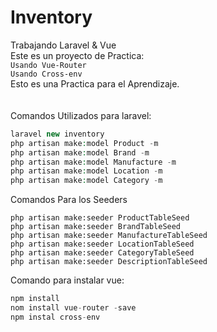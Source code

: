 <h1>Inventory</h1>

Trabajando Laravel & Vue<br>
Este es un proyecto de Practica: <br>
`Usando Vue-Router`<br>
`Usando Cross-env` <br>
Esto es una Practica para el Aprendizaje.<br>
<br>
<br>
Comandos Utilizados para laravel:<br>

```PHP
laravel new inventory
php artisan make:model Product -m
php artisan make:model Brand -m
php artisan make:model Manufacture -m
php artisan make:model Location -m
php artisan make:model Category -m
```
Comandos Para los Seeders 
```
php artisan make:seeder ProductTableSeed
php artisan make:seeder BrandTableSeed
php artisan make:seeder ManufactureTableSeed
php artisan make:seeder LocationTableSeed
php artisan make:seeder CategoryTableSeed
php artisan make:seeder DescriptionTableSeed
```

Comando para instalar vue:<br>

```JavaScript
npm install
nom install vue-router -save
npm instal cross-env
``` 
<br>
